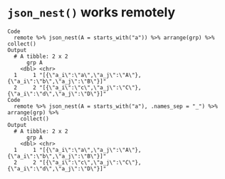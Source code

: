 # `json_nest()` works remotely

    Code
      remote %>% json_nest(A = starts_with("a")) %>% arrange(grp) %>% collect()
    Output
      # A tibble: 2 x 2
          grp A                                                              
        <dbl> <chr>                                                          
      1     1 "[{\"a_i\":\"a\",\"a_j\":\"A\"},{\"a_i\":\"b\",\"a_j\":\"B\"}]"
      2     2 "[{\"a_i\":\"c\",\"a_j\":\"C\"},{\"a_i\":\"d\",\"a_j\":\"D\"}]"
    Code
      remote %>% json_nest(A = starts_with("a"), .names_sep = "_") %>% arrange(grp) %>%
        collect()
    Output
      # A tibble: 2 x 2
          grp A                                                              
        <dbl> <chr>                                                          
      1     1 "[{\"a_i\":\"a\",\"a_j\":\"A\"},{\"a_i\":\"b\",\"a_j\":\"B\"}]"
      2     2 "[{\"a_i\":\"c\",\"a_j\":\"C\"},{\"a_i\":\"d\",\"a_j\":\"D\"}]"

